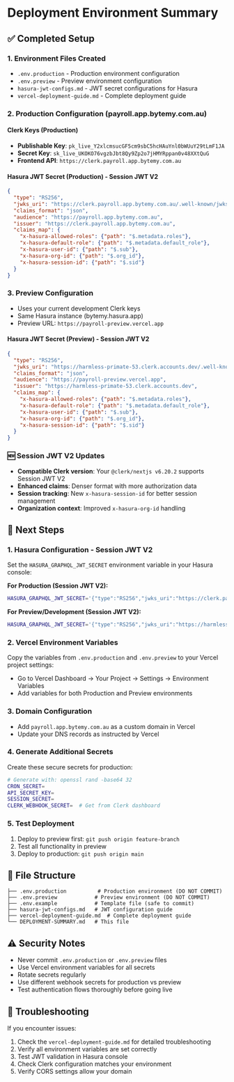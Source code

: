 # Deployment Environment Summary

## ✅ Completed Setup

### 1. Environment Files Created
- `.env.production` - Production environment configuration
- `.env.preview` - Preview environment configuration  
- `hasura-jwt-configs.md` - JWT secret configurations for Hasura
- `vercel-deployment-guide.md` - Complete deployment guide

### 2. Production Configuration (payroll.app.bytemy.com.au)

#### Clerk Keys (Production)
- **Publishable Key**: `pk_live_Y2xlcmsucGF5cm9sbC5hcHAuYnl0bWUuY29tLmF1JA`
- **Secret Key**: `sk_live_UKOKO76vgzbJbt8Qy9Zp2o7jHMYRppan0v48XXtQuG`
- **Frontend API**: `https://clerk.payroll.app.bytemy.com.au`

#### Hasura JWT Secret (Production) - Session JWT V2
```json
{
  "type": "RS256",
  "jwks_uri": "https://clerk.payroll.app.bytemy.com.au/.well-known/jwks.json",
  "claims_format": "json",
  "audience": "https://payroll.app.bytemy.com.au",
  "issuer": "https://clerk.payroll.app.bytemy.com.au",
  "claims_map": {
    "x-hasura-allowed-roles": {"path": "$.metadata.roles"},
    "x-hasura-default-role": {"path": "$.metadata.default_role"},
    "x-hasura-user-id": {"path": "$.sub"},
    "x-hasura-org-id": {"path": "$.org_id"},
    "x-hasura-session-id": {"path": "$.sid"}
  }
}
```

### 3. Preview Configuration
- Uses your current development Clerk keys
- Same Hasura instance (bytemy.hasura.app)
- Preview URL: `https://payroll-preview.vercel.app`

#### Hasura JWT Secret (Preview) - Session JWT V2
```json
{
  "type": "RS256",
  "jwks_uri": "https://harmless-primate-53.clerk.accounts.dev/.well-known/jwks.json",
  "claims_format": "json",
  "audience": "https://payroll-preview.vercel.app",
  "issuer": "https://harmless-primate-53.clerk.accounts.dev",
  "claims_map": {
    "x-hasura-allowed-roles": {"path": "$.metadata.roles"},
    "x-hasura-default-role": {"path": "$.metadata.default_role"},
    "x-hasura-user-id": {"path": "$.sub"},
    "x-hasura-org-id": {"path": "$.org_id"},
    "x-hasura-session-id": {"path": "$.sid"}
  }
}
```

### 🆕 Session JWT V2 Updates
- **Compatible Clerk version**: Your `@clerk/nextjs v6.20.2` supports Session JWT V2
- **Enhanced claims**: Denser format with more authorization data
- **Session tracking**: New `x-hasura-session-id` for better session management
- **Organization context**: Improved `x-hasura-org-id` handling

## 🚀 Next Steps

### 1. Hasura Configuration - Session JWT V2
Set the `HASURA_GRAPHQL_JWT_SECRET` environment variable in your Hasura console:

**For Production (Session JWT V2):**
```bash
HASURA_GRAPHQL_JWT_SECRET='{"type":"RS256","jwks_uri":"https://clerk.payroll.app.bytemy.com.au/.well-known/jwks.json","claims_format":"json","audience":"https://payroll.app.bytemy.com.au","issuer":"https://clerk.payroll.app.bytemy.com.au","claims_map":{"x-hasura-allowed-roles":{"path":"$.metadata.roles"},"x-hasura-default-role":{"path":"$.metadata.default_role"},"x-hasura-user-id":{"path":"$.sub"},"x-hasura-org-id":{"path":"$.org_id"},"x-hasura-session-id":{"path":"$.sid"}}}'
```

**For Preview/Development (Session JWT V2):**
```bash
HASURA_GRAPHQL_JWT_SECRET='{"type":"RS256","jwks_uri":"https://harmless-primate-53.clerk.accounts.dev/.well-known/jwks.json","claims_format":"json","audience":"https://payroll-preview.vercel.app","issuer":"https://harmless-primate-53.clerk.accounts.dev","claims_map":{"x-hasura-allowed-roles":{"path":"$.metadata.roles"},"x-hasura-default-role":{"path":"$.metadata.default_role"},"x-hasura-user-id":{"path":"$.sub"},"x-hasura-org-id":{"path":"$.org_id"},"x-hasura-session-id":{"path":"$.sid"}}}'
```

### 2. Vercel Environment Variables
Copy the variables from `.env.production` and `.env.preview` to your Vercel project settings:
- Go to Vercel Dashboard → Your Project → Settings → Environment Variables
- Add variables for both Production and Preview environments

### 3. Domain Configuration
- Add `payroll.app.bytemy.com.au` as a custom domain in Vercel
- Update your DNS records as instructed by Vercel

### 4. Generate Additional Secrets
Create these secure secrets for production:
```bash
# Generate with: openssl rand -base64 32
CRON_SECRET=
API_SECRET_KEY=
SESSION_SECRET=
CLERK_WEBHOOK_SECRET=  # Get from Clerk dashboard
```

### 5. Test Deployment
1. Deploy to preview first: `git push origin feature-branch`
2. Test all functionality in preview
3. Deploy to production: `git push origin main`

## 📁 File Structure
```
├── .env.production          # Production environment (DO NOT COMMIT)
├── .env.preview            # Preview environment (DO NOT COMMIT)
├── .env.example            # Template file (safe to commit)
├── hasura-jwt-configs.md   # JWT configuration guide
├── vercel-deployment-guide.md  # Complete deployment guide
└── DEPLOYMENT-SUMMARY.md   # This file
```

## ⚠️ Security Notes
- Never commit `.env.production` or `.env.preview` files
- Use Vercel environment variables for all secrets
- Rotate secrets regularly
- Use different webhook secrets for production vs preview
- Test authentication flows thoroughly before going live

## 🔧 Troubleshooting
If you encounter issues:
1. Check the `vercel-deployment-guide.md` for detailed troubleshooting
2. Verify all environment variables are set correctly
3. Test JWT validation in Hasura console
4. Check Clerk configuration matches your environment
5. Verify CORS settings allow your domain